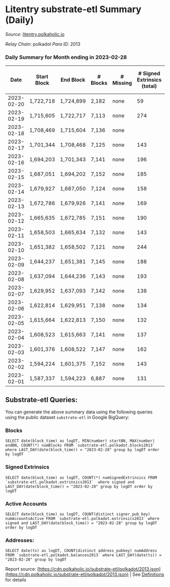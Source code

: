 # Litentry substrate-etl Summary (Daily)

_Source_: [litentry.polkaholic.io](https://litentry.polkaholic.io)

*Relay Chain*: polkadot
*Para ID*: 2013



### Daily Summary for Month ending in 2023-02-28


| Date | Start Block | End Block | # Blocks | # Missing | # Signed Extrinsics (total) | # Active Accounts | # Addresses with Balances | # Events | # Transfers | # XCM Transfers In | # XCM Transfers Out |
| ---- | ----------- | --------- | -------- | --------- | --------------------------- | ----------------- | ------------------------- | -------- | ----------- | ------------------ | ------------------- |
| 2023-02-20 | 1,722,718 | 1,724,899 | 2,182 | none  | 59 | 30 |  | 6,644 |   |   |   |
| 2023-02-19 | 1,715,605 | 1,722,717 | 7,113 | none  | 274 | 118 | 4,764 | 23,624 |   |   |   |
| 2023-02-18 | 1,708,469 | 1,715,604 | 7,136 | none  |  |  | 4,763 |  |   |   |   |
| 2023-02-17 | 1,701,344 | 1,708,468 | 7,125 | none  | 143 | 72 | 4,763 | 22,519 |   |   |   |
| 2023-02-16 | 1,694,203 | 1,701,343 | 7,141 | none  | 196 | 80 | 4,763 | 22,826 |   |   |   |
| 2023-02-15 | 1,687,051 | 1,694,202 | 7,152 | none  | 185 | 93 | 4,762 | 22,752 |   |   |   |
| 2023-02-14 | 1,679,927 | 1,687,050 | 7,124 | none  | 158 | 81 | 4,762 | 22,510 |   |   |   |
| 2023-02-13 | 1,672,786 | 1,679,926 | 7,141 | none  | 169 | 74 | 4,762 | 22,550 |   |   |   |
| 2023-02-12 | 1,665,635 | 1,672,785 | 7,151 | none  | 190 | 114 | 4,762 | 22,647 |   |   |   |
| 2023-02-11 | 1,658,503 | 1,665,634 | 7,132 | none  | 143 | 74 | 4,762 | 22,276 |   |   |   |
| 2023-02-10 | 1,651,382 | 1,658,502 | 7,121 | none  | 244 | 91 | 4,760 | 22,733 |   |   |   |
| 2023-02-09 | 1,644,237 | 1,651,381 | 7,145 | none  | 188 | 85 | 4,756 | 22,423 |   |   |   |
| 2023-02-08 | 1,637,094 | 1,644,236 | 7,143 | none  | 193 | 101 | 4,754 | 22,395 |   |   |   |
| 2023-02-07 | 1,629,952 | 1,637,093 | 7,142 | none  | 138 | 68 | 4,754 | 22,020 |   |   |   |
| 2023-02-06 | 1,622,814 | 1,629,951 | 7,138 | none  | 134 | 66 | 4,754 | 21,957 |   |   |   |
| 2023-02-05 | 1,615,664 | 1,622,813 | 7,150 | none  | 132 | 70 | 4,753 | 21,969 |   |   |   |
| 2023-02-04 | 1,608,523 | 1,615,663 | 7,141 | none  | 137 | 75 | 4,752 | 21,942 |   |   |   |
| 2023-02-03 | 1,601,376 | 1,608,522 | 7,147 | none  | 162 | 84 | 4,752 | 22,084 |   |   |   |
| 2023-02-02 | 1,594,224 | 1,601,375 | 7,152 | none  | 143 | 63 | 4,752 | 21,965 |   |   |   |
| 2023-02-01 | 1,587,337 | 1,594,223 | 6,887 | none  | 131 | 69 | 4,752 | 21,314 |   |   |   |

## Substrate-etl Queries:
You can generate the above summary data using the following queries using the public dataset `substrate-etl` in Google BigQuery:


### Blocks
```
SELECT date(block_time) as logDT, MIN(number) startBN, MAX(number) endBN, COUNT(*) numBlocks FROM `substrate-etl.polkadot.blocks2013`  where LAST_DAY(date(block_time)) = "2023-02-28" group by logDT order by logDT
```


### Signed Extrinsics
```
SELECT date(block_time) as logDT, COUNT(*) numSignedExtrinsics FROM `substrate-etl.polkadot.extrinsics2013`  where signed and LAST_DAY(date(block_time)) = "2023-02-28" group by logDT order by logDT
```


### Active Accounts
```
SELECT date(block_time) as logDT, COUNT(distinct signer_pub_key) numAccountsActive FROM `substrate-etl.polkadot.extrinsics2013` where signed and LAST_DAY(date(block_time)) = "2023-02-28" group by logDT order by logDT
```


### Addresses:
```
SELECT date(ts) as logDT, COUNT(distinct address_pubkey) numAddress FROM `substrate-etl.polkadot.balances2013` where LAST_DAY(date(ts)) = "2023-02-28" group by logDT
```



Report source: [https://cdn.polkaholic.io/substrate-etl/polkadot/2013.json](https://cdn.polkaholic.io/substrate-etl/polkadot/2013.json) | See [Definitions](/DEFINITIONS.md) for details
